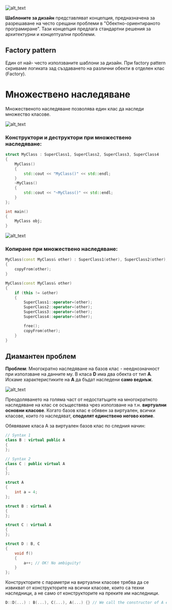![alt_text](https://i.ibb.co/tZJLyvg/Design-Patterns.png)

**Шаблоните за дизайн** представляват концепция, предназначена за разрешаване на често срещани проблеми в "Обектно-ориентираното програмиране". Тази концепция предлага стандартни решения за архитектурни и концептуални проблеми.

## Factory pattern
Един от най- често използваните шаблони за дизайн. При factory pattern скриваме логиката зад създаването на различни обекти в отделен клас (Factory).

# Множествено наследяване
Множественото наследяване позволява един клас да наследи множество класове.

![alt_text](https://i.ibb.co/zGscdZ9/Multiple-Inheritance.png)

### Конструктори и деструктори при множествено наследяване:
```c++
struct MyClass : SuperClass1, SuperClass2, SuperClass3, SuperClass4
{
	MyClass()
	{
		std::cout << "MyClass()" << std::endl;
	}
	~MyClass()
	{
		std::cout << "~MyClass()" << std::endl;
	}
};

int main()
{
	MyClass obj;
}
```

![alt_text](https://i.ibb.co/82xJ2JK/Constr-destr-Mult-Inh.png)

### Копиране при множествено наследяване:
```c++
MyClass(const MyClass& other) : SuperClass1(other), SuperClass2(other), SuperClass3(other), SuperClass4(other)
{
	copyFrom(other);
}

MyClass(const MyClass& other)
{
	if (this != &other)
	{
		SuperClass1::operator=(other);
		SuperClass2::operator=(other);
		SuperClass3::operator=(other);
		SuperClass4::operator=(other);

		free();
		copyFrom(other);
	}
}
```

## Диамантен проблем
**Проблем**: Многократно наследяване на базов клас - нееднозначност при използване на данните му. В класа **D** има два обекта от тип **A**. Искаме характеристиките на **А**  да бъдат наследени **само веднъж**.

![alt_text](https://i.ibb.co/VW52qKC/Diamond.jpg)

Преодоляването на голяма част от недостатъците на многократното наследяване на клас се осъществява чрез използване на т.н. **виртуални основни класове**. Когато базов клас е обявен за виртуален, всички класове, които го наследяват, **споделят единствено негово копие**.

Обявяваме класа A за виртуален базов клас по следния начин:
```c++
// Syntax 1
class B : virtual public A 
{
};

// Syntax 2
class C : public virtual A
{
};
``` 

```c++
struct A
{
	int a = 4;
};

struct B : virtual A 
{
};

struct C : virtual A 
{
};

struct D : B, C 
{
	void f()
	{
		a++; // OK! No ambiguity!
	}
};
```

Конструкторите с параметри на виртуални класове трябва да се извикват от конструкторите на всички класове, които са техни наследници, а не само от конструкторите на преките им наследници.

```c++
D::D(...) : B(...), C(...), A(...) {} // We call the constructor of A explicitly.
```
